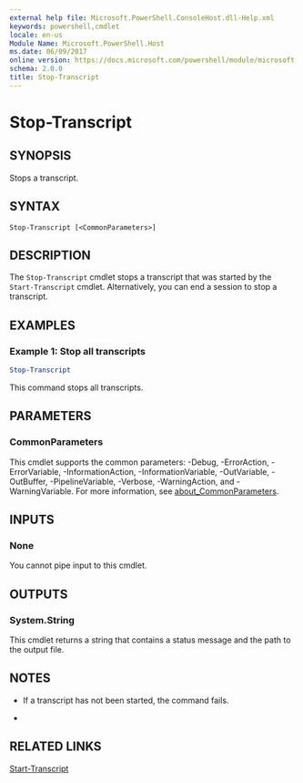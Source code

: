 ```yaml
---
external help file: Microsoft.PowerShell.ConsoleHost.dll-Help.xml
keywords: powershell,cmdlet
locale: en-us
Module Name: Microsoft.PowerShell.Host
ms.date: 06/09/2017
online version: https://docs.microsoft.com/powershell/module/microsoft.powershell.host/stop-transcript?view=powershell-7.x&WT.mc_id=ps-gethelp
schema: 2.0.0
title: Stop-Transcript
---
```

# Stop-Transcript

## SYNOPSIS

Stops a transcript.

## SYNTAX

```
Stop-Transcript [<CommonParameters>]
```

## DESCRIPTION

The `Stop-Transcript` cmdlet stops a transcript that was started by the `Start-Transcript` cmdlet.
Alternatively, you can end a session to stop a transcript.

## EXAMPLES

### Example 1: Stop all transcripts

```powershell
Stop-Transcript
```

This command stops all transcripts.

## PARAMETERS

### CommonParameters

This cmdlet supports the common parameters: -Debug, -ErrorAction, -ErrorVariable, -InformationAction, -InformationVariable, -OutVariable, -OutBuffer, -PipelineVariable, -Verbose, -WarningAction, and -WarningVariable. For more information, see [about_CommonParameters](https://go.microsoft.com/fwlink/?LinkID=113216).

## INPUTS

### None

You cannot pipe input to this cmdlet.

## OUTPUTS

### System.String

This cmdlet returns a string that contains a status message and the path to the output file.

## NOTES

* If a transcript has not been started, the command fails.

*

## RELATED LINKS

[Start-Transcript](Start-Transcript.md)
